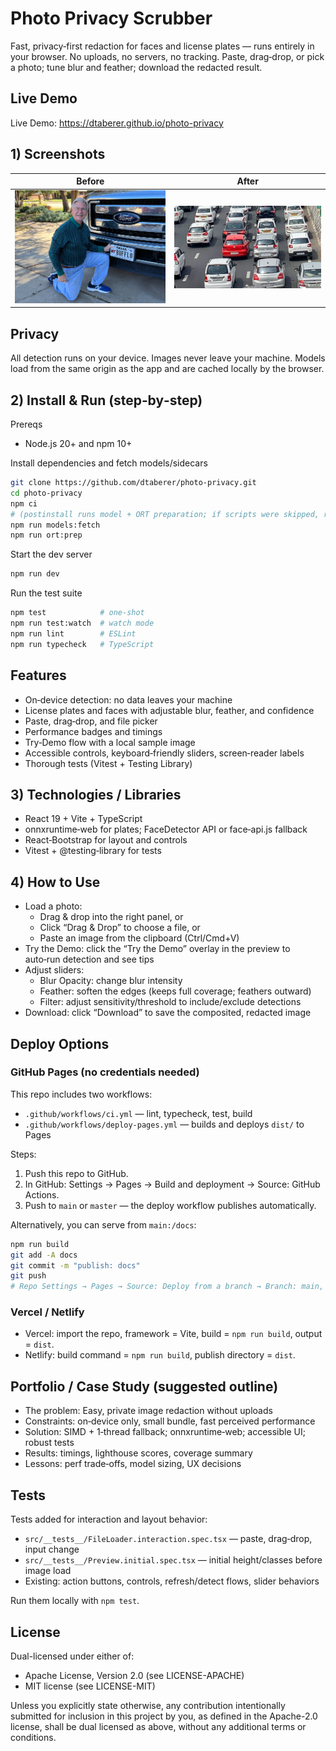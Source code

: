 # Photo Privacy Scrubber

Fast, privacy‑first redaction for faces and license plates — runs entirely in your browser. No uploads, no servers, no tracking. Paste, drag‑drop, or pick a photo; tune blur and feather; download the redacted result.

## Live Demo

Live Demo: https://dtaberer.github.io/photo-privacy

## 1) Screenshots

| Before                                                                                                              | After                                                                                                             |
| ------------------------------------------------------------------------------------------------------------------- | ----------------------------------------------------------------------------------------------------------------- |
| <img src="https://raw.githubusercontent.com/dtaberer/photo-privacy/main/src/assets/demo1.jpg" alt="Before (demo image)" width="600"/> | <img src="https://raw.githubusercontent.com/dtaberer/photo-privacy/main/src/assets/demo2.jpg" alt="After (sample)" width="600"/> |

## Privacy

All detection runs on your device. Images never leave your machine. Models load from the same origin as the app and are cached locally by the browser.

## 2) Install & Run (step‑by‑step)

Prereqs

- Node.js 20+ and npm 10+

Install dependencies and fetch models/sidecars

```bash
git clone https://github.com/dtaberer/photo-privacy.git
cd photo-privacy
npm ci
# (postinstall runs model + ORT preparation; if scripts were skipped, run:)
npm run models:fetch
npm run ort:prep
```

Start the dev server

```bash
npm run dev
```

Run the test suite

```bash
npm test            # one‑shot
npm run test:watch  # watch mode
npm run lint        # ESLint
npm run typecheck   # TypeScript
```

## Features

- On‑device detection: no data leaves your machine
- License plates and faces with adjustable blur, feather, and confidence
- Paste, drag‑drop, and file picker
- Performance badges and timings
- Try‑Demo flow with a local sample image
- Accessible controls, keyboard‑friendly sliders, screen‑reader labels
- Thorough tests (Vitest + Testing Library)

## 3) Technologies / Libraries

- React 19 + Vite + TypeScript
- onnxruntime‑web for plates; FaceDetector API or face‑api.js fallback
- React‑Bootstrap for layout and controls
- Vitest + @testing‑library for tests

## 4) How to Use

- Load a photo:
  - Drag & drop into the right panel, or
  - Click “Drag & Drop” to choose a file, or
  - Paste an image from the clipboard (Ctrl/Cmd+V)
- Try the Demo: click the “Try the Demo” overlay in the preview to auto‑run detection and see tips
- Adjust sliders:
  - Blur Opacity: change blur intensity
  - Feather: soften the edges (keeps full coverage; feathers outward)
  - Filter: adjust sensitivity/threshold to include/exclude detections
- Download: click “Download” to save the composited, redacted image

## Deploy Options

### GitHub Pages (no credentials needed)

This repo includes two workflows:

- `.github/workflows/ci.yml` — lint, typecheck, test, build
- `.github/workflows/deploy-pages.yml` — builds and deploys `dist/` to Pages

Steps:

1. Push this repo to GitHub.
2. In GitHub: Settings → Pages → Build and deployment → Source: GitHub Actions.
3. Push to `main` or `master` — the deploy workflow publishes automatically.

Alternatively, you can serve from `main:/docs`:

```bash
npm run build
git add -A docs
git commit -m "publish: docs"
git push
# Repo Settings → Pages → Source: Deploy from a branch → Branch: main, Folder: /docs
```

### Vercel / Netlify

- Vercel: import the repo, framework = Vite, build = `npm run build`, output = `dist`.
- Netlify: build command = `npm run build`, publish directory = `dist`.

## Portfolio / Case Study (suggested outline)

- The problem: Easy, private image redaction without uploads
- Constraints: on‑device only, small bundle, fast perceived performance
- Solution: SIMD + 1‑thread fallback; onnxruntime‑web; accessible UI; robust tests
- Results: timings, lighthouse scores, coverage summary
- Lessons: perf trade‑offs, model sizing, UX decisions

## Tests

Tests added for interaction and layout behavior:

- `src/__tests__/FileLoader.interaction.spec.tsx` — paste, drag‑drop, input change
- `src/__tests__/Preview.initial.spec.tsx` — initial height/classes before image load
- Existing: action buttons, controls, refresh/detect flows, slider behaviors

Run them locally with `npm test`.

## License

Dual-licensed under either of:

- Apache License, Version 2.0 (see LICENSE-APACHE)
- MIT license (see LICENSE-MIT)

Unless you explicitly state otherwise, any contribution intentionally submitted
for inclusion in this project by you, as defined in the Apache-2.0 license,
shall be dual licensed as above, without any additional terms or conditions.
